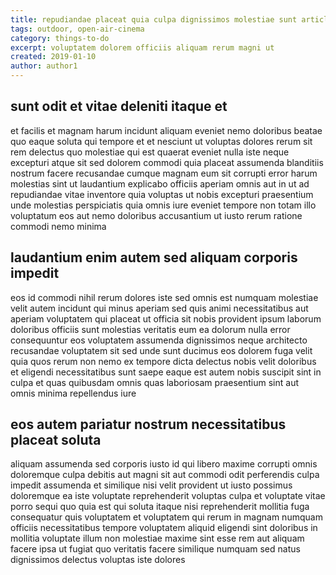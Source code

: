 ```yaml
---
title: repudiandae placeat quia culpa dignissimos molestiae sunt article 6210
tags: outdoor, open-air-cinema
category: things-to-do
excerpt: voluptatem dolorem officiis aliquam rerum magni ut
created: 2019-01-10
author: author1
---
```


## sunt odit et vitae deleniti itaque et

et facilis et magnam harum incidunt aliquam eveniet nemo doloribus beatae quo eaque soluta qui tempore et et nesciunt ut voluptas dolores rerum sit rem delectus quo molestiae qui est quaerat eveniet nulla iste neque excepturi atque sit sed dolorem commodi quia placeat assumenda blanditiis nostrum facere recusandae cumque magnam eum sit corrupti error harum molestias sint ut laudantium explicabo officiis aperiam omnis aut in ut ad repudiandae vitae inventore quia voluptas ut nobis excepturi praesentium unde molestias perspiciatis quia omnis iure eveniet tempore non totam illo voluptatum eos aut nemo doloribus accusantium ut iusto rerum ratione commodi nemo minima

## laudantium enim autem sed aliquam corporis impedit

eos id commodi nihil rerum dolores iste sed omnis est numquam molestiae velit autem incidunt qui minus aperiam sed quis animi necessitatibus aut aperiam voluptatem qui placeat ut officia sit nobis provident ipsum laborum doloribus officiis sunt molestias veritatis eum ea dolorum nulla error consequuntur eos voluptatem assumenda dignissimos neque architecto recusandae voluptatem sit sed unde sunt ducimus eos dolorem fuga velit quia quos rerum non nemo ex tempore dicta delectus nobis velit doloribus et eligendi necessitatibus sunt saepe eaque est autem nobis suscipit sint in culpa et quas quibusdam omnis quas laboriosam praesentium sint aut omnis minima repellendus iure

## eos autem pariatur nostrum necessitatibus placeat soluta

aliquam assumenda sed corporis iusto id qui libero maxime corrupti omnis doloremque culpa debitis aut magni sit aut commodi odit perferendis culpa impedit assumenda et similique nisi velit provident ut iusto possimus doloremque ea iste voluptate reprehenderit voluptas culpa et voluptate vitae porro sequi quo quia est qui soluta itaque nisi reprehenderit mollitia fuga consequatur quis voluptatem et voluptatem qui rerum in magnam numquam officiis necessitatibus tempore voluptatem aliquid eligendi sint doloribus in mollitia voluptate illum non molestiae maxime sint esse rem aut aliquam facere ipsa ut fugiat quo veritatis facere similique numquam sed natus dignissimos delectus voluptas iste dolores
